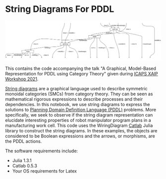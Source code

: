 # String Diagrams For PDDL

![Alt text](./figures/smc.dot.svg)

This contains the code accompanying the talk "A Graphical, Model-Based Representation for PDDL using Category Theory" given during [ICAPS XAIP Workshop 2021](http://xaip.mybluemix.net/#/).

[String diagrams](https://arxiv.org/pdf/0908.3347v1.pdf) are a graphical language used to describe symmetric monoidal categories (SMCs) from category theory. They can be seen as mathematical rigorous expressions to describe processes and their dependencies. In this notebook, we use string diagrams to express the solutions to [Planning Domain Definition Language (PDDL)](https://www.cs.toronto.edu/~sheila/2542/s14/A1/introtopddl2.pdf) problems. More specifically, we seek to observe if the string diagram representation can elucidate interesting properties of robot manipulator program plans in a manufacturing work cell. This code uses the WiringDiagram [Catlab](https://epatters.github.io/Catlab.jl/latest/) Julia library to construct the string diagrams. In these examples, the objects are considered to be Boolean expressions and the arrows, or morphisms, are the PDDL actions.

The software requirements include:
- Julia 1.3.1
- Catlab 0.5.3
- Your OS requirements for Latex








